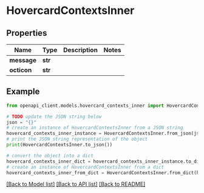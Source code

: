 # HovercardContextsInner


## Properties

Name | Type | Description | Notes
------------ | ------------- | ------------- | -------------
**message** | **str** |  | 
**octicon** | **str** |  | 

## Example

```python
from openapi_client.models.hovercard_contexts_inner import HovercardContextsInner

# TODO update the JSON string below
json = "{}"
# create an instance of HovercardContextsInner from a JSON string
hovercard_contexts_inner_instance = HovercardContextsInner.from_json(json)
# print the JSON string representation of the object
print(HovercardContextsInner.to_json())

# convert the object into a dict
hovercard_contexts_inner_dict = hovercard_contexts_inner_instance.to_dict()
# create an instance of HovercardContextsInner from a dict
hovercard_contexts_inner_from_dict = HovercardContextsInner.from_dict(hovercard_contexts_inner_dict)
```
[[Back to Model list]](../README.md#documentation-for-models) [[Back to API list]](../README.md#documentation-for-api-endpoints) [[Back to README]](../README.md)


